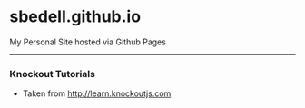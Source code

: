 sbedell.github.io
=================

My Personal Site hosted via Github Pages

***
### Knockout Tutorials
- Taken from http://learn.knockoutjs.com